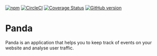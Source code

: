 [![npm](https://img.shields.io/npm/l/express.svg?maxAge=2592000)]()
[![CircleCI](https://circleci.com/gh/andela/panda.svg?style=svg)](https://circleci.com/gh/andela/panda)
[![Coverage Status](https://coveralls.io/repos/github/andela/panda/badge.svg?branch=feature%2Ftest-coverage)](https://coveralls.io/github/andela/panda?branch=feature%2Ftest-coverage)
[![GitHub version](https://badge.fury.io/gh/andela%2Fpanda.svg)](https://badge.fury.io/gh/andela%2Fpanda)

# Panda

Panda is an application that helps you to keep track of events on your website and analyse user traffic.
